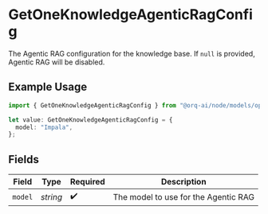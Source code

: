 # GetOneKnowledgeAgenticRagConfig

The Agentic RAG configuration for the knowledge base. If `null` is provided, Agentic RAG will be disabled.

## Example Usage

```typescript
import { GetOneKnowledgeAgenticRagConfig } from "@orq-ai/node/models/operations";

let value: GetOneKnowledgeAgenticRagConfig = {
  model: "Impala",
};
```

## Fields

| Field                                | Type                                 | Required                             | Description                          |
| ------------------------------------ | ------------------------------------ | ------------------------------------ | ------------------------------------ |
| `model`                              | *string*                             | :heavy_check_mark:                   | The model to use for the Agentic RAG |